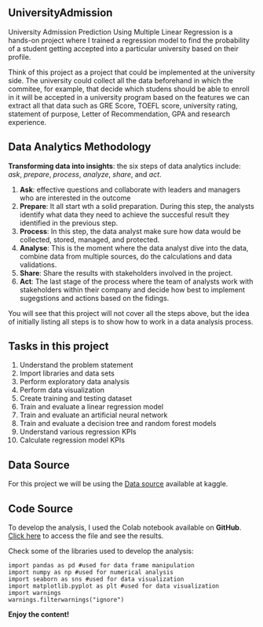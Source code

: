 ## UniversityAdmission
University Admission Prediction Using Multiple Linear Regression is a hands-on project where I trained a regression model to find the probability of a student getting accepted into a particular university based on their profile.

Think of this project as a project that could be implemented at the university side. The university could collect all the data beforehand in which the commitee, for example, that decide which studens should be able to enroll in it will be accepted in a university program based on the features we can extract all that data such as GRE Score, TOEFL score, university rating, statement of purpose, Letter of Recommendation, GPA and research experience. 

## Data Analytics Methodology
**Transforming data into insights**: the six steps of data analytics include: *ask*, *prepare*, *process*, *analyze*, *share*, and *act*. 
1. **Ask**: effective questions and collaborate with leaders and managers who are interested in the outcome
1. **Prepare**: It all start wth a solid preparation. During this step, the analysts identify what data they need to achieve the succesful result they identified in the previous step.
1. **Process**: In this step, the data analyst make sure how data would be collected, stored, managed, and protected.
1. **Analyse**: This is the moment where the data analyst dive into the data, combine data from multiple sources, do the calculations and data validations.
1. **Share**: Share the results with stakeholders involved in the project.
1. **Act**: The last stage of the process where the team of analysts work with stakeholders within their company and decide how best to implement sugegstions and actions based on the fidings. 

You will see that this project will not cover all the steps above, but the idea of initially listing all steps is to show how to work in a data analysis process. 

## Tasks in this project
1. Understand the problem statement
1. Import libraries and data sets
1. Perform exploratory data analysis
1. Perform data visualization
1. Create training and testing dataset
1. Train and evaluate a linear regression model
1. Train and evaluate an artificial neural network
1. Train and evaluate a decision tree and random forest models
1. Understand various regression KPIs
1. Calculate regression model KPIs

## Data Source
For this project we will be using the [Data source](https://www.kaggle.com/mohansacharya/graduate-admissions) available at kaggle.

## Code Source
To develop the analysis, I used the Colab notebook available on **GitHub**. [Click here](https://github.com/leon-czarlinski/UniversityAdmission/blob/main/Graduate_Admission_Prediction.ipynb) to access the file and see the results. 

Check some of the libraries used to develop the analysis:

```
import pandas as pd #used for data frame manipulation
import numpy as np #used for numerical analysis
import seaborn as sns #used for data visualization
import matplotlib.pyplot as plt #used for data visualization
import warnings
warnings.filterwarnings("ignore")
```

**Enjoy the content!**

